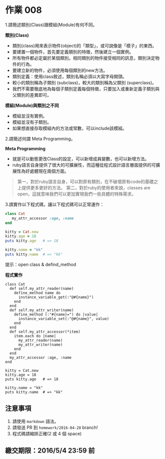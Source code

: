 ﻿# 作業 008

1.請簡述類別(Class)跟模組(Module)有何不同。

**類別(Class)**
*   類別(class)用來表示物件(object)的「類型」，或可說像是「模子」的東西。
*   要建置一個物件，首先要定義類別的特徵，然後建立一個實例。
*   所有物件都必定屬於某個類別。相同類別的物件接受相同的訊息，類別決定物件的行為。
*   要建立新的物件，必須使用每個類別的new方法。
*   類別定義：使用class敘述，類別名稱必須以大寫字母開頭。
*   較小的類別稱為子類別 (subclass)，較大的類別稱為父類別 (superclass)。
*   我們不需要徹底地為每個子類別定義每個特徵，只要加入或重新定義子類別與父類別的差異即可。

**模組(Module)與類別之不同**
*   模組並沒有實例。
*   模組並沒有子類別。
*   如果想直接存取模組內的方法或常數，可以include該模組。


2.請簡述何謂 Meta Programming。

**Meta Programming**
*   就是可以動態更改Class的設定，可以新增成員變數，也可以新增方法。
*   ruby語言自身提供了很大的可擴展性，而這種從程式設計語言層面提供的可擴展性為好處體現在兩個方面。

>   第一，對於ruby語言自身，可以對原有類別，在不破壞原有code的基礎之上提供更多更好的方法。
>   第二，對於ruby的使用者來說，classes are open，這就意味我們可以更加實現我們一些具體的特殊需求。


3.請實作以下程式碼，讓以下程式碼可以正常運作：

```ruby
class Cat
   my_attr_accessor :age, :name
end

kitty = Cat.new
kitty.age = 18
puts kitty.age   # => 18

kitty.name = "kk"
puts kitty.name  # => "kk"
```

提示：open class & defind_method

**程式實作**
```
class Cat
  def self.my_attr_reader(name)
    define_method name do
      instance_variable_get(:"@#{name}")
    end
  end
  def self.my_attr_writer(name)
    define_method (:"#{name}=") do |value|
      instance_variable_set(:"@#{name}", value)
    end
  end
  def self.my_attr_accessor(*item)
    item.each do |name|
      my_attr_reader(name)
      my_attr_writer(name)
    end
  end
  my_attr_accessor :age, :name
end

kitty = Cat.new
kitty.age = 18
puts kitty.age   # => 18

kitty.name = "kk"
puts kitty.name  # => "kk"

```

## 注意事項

1. 請使用 `markdown` 語法。
2. 請發送 PR 到 `homework/2016-04-28` branch!
3. 程式碼請縮排正確(2 或 4 個 space)

## 繳交期限：2016/5/4 23:59 前
